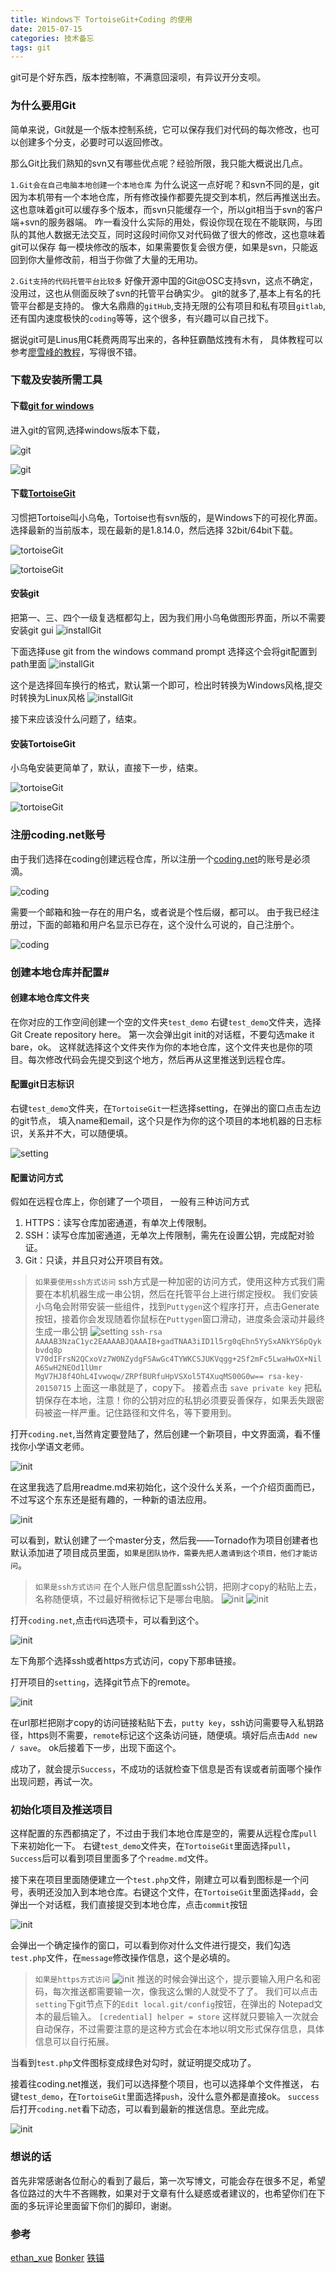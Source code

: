 ```yaml
---
title: Windows下 TortoiseGit+Coding 的使用
date: 2015-07-15
categories: 技术备忘
tags: git
---
```

git可是个好东西，版本控制嘛，不满意回滚呗，有异议开分支呗。

<!--more-->
### 为什么要用Git
简单来说，Git就是一个版本控制系统，它可以保存我们对代码的每次修改，也可以创建多个分支，必要时可以返回修改。

那么Git比我们熟知的svn又有哪些优点呢？经验所限，我只能大概说出几点。

`1.Git会在自己电脑本地创建一个本地仓库`
为什么说这一点好呢？和svn不同的是，git因为本机带有一个本地仓库，所有修改操作都要先提交到本机，然后再推送出去。
这也意味着git可以缓存多个版本，而svn只能缓存一个，所以git相当于svn的客户端+svn的服务器端。
咋一看没什么实际的用处，假设你现在现在不能联网，与团队的其他人数据无法交互，同时这段时间你又对代码做了很大的修改，这也意味着git可以保存
每一模块修改的版本，如果需要恢复会很方便，如果是svn，只能返回到你大量修改前，相当于你做了大量的无用功。

`2.Git支持的代码托管平台比较多`
好像开源中国的Git@OSC支持svn，这点不确定，没用过，这也从侧面反映了svn的托管平台确实少。
git的就多了,基本上有名的托管平台都是支持的。
像大名鼎鼎的`gitHub`,支持无限的公有项目和私有项目`gitlab`,还有国内速度极快的`coding`等等，这个很多，有兴趣可以自己找下。

据说git可是Linus用C耗费两周写出来的，各种狂霸酷炫拽有木有，
具体教程可以参考[廖雪峰的教程](http://www.liaoxuefeng.com/wiki/0013739516305929606dd18361248578c67b8067c8c017b000)，写得很不错。

### 下载及安装所需工具

#### 下载[git for windows](http://git-scm.com/download/)
进入git的官网,选择windows版本下载，

![git](/img/pics/2015-07-15/gitDown.png)

![git](/img/pics/2015-07-15/gitDown2.png)


#### 下载[TortoiseGit](http://git-scm.com/download/)
习惯把Tortoise叫小乌龟，Tortoise也有svn版的，是Windows下的可视化界面。
选择最新的当前版本，现在最新的是1.8.14.0，然后选择 32bit/64bit下载。

![tortoiseGit](/img/pics/2015-07-15/TortoiseGit.png)

![tortoiseGit](/img/pics/2015-07-15/TortoiseGit2.png)

#### 安装git
把第一、三、四个一级复选框都勾上，因为我们用小乌龟做图形界面，所以不需要安装git gui
![installGit](/img/pics/2015-07-15/installGit.png)

 下面选择use git from the windows command prompt
 选择这个会将git配置到path里面
![installGit](/img/pics/2015-07-15/installGit2.png)

这个是选择回车换行的格式，默认第一个即可，检出时转换为Windows风格,提交时转换为Linux风格
![installGit](/img/pics/2015-07-15/installGit3.png)

接下来应该没什么问题了，结束。

#### 安装TortoiseGit
小乌龟安装更简单了，默认，直接下一步，结束。

![tortoiseGit](/img/pics/2015-07-15/installTortoise.png)

![tortoiseGit](/img/pics/2015-07-15/installTortoise2.png)

### 注册coding.net账号
由于我们选择在coding创建远程仓库，所以注册一个[coding.net](https://coding.net)的账号是必须滴。

![coding](/img/pics/2015-07-15/coding.png)


需要一个邮箱和独一存在的用户名，或者说是个性后缀，都可以。
由于我已经注册过，下面的邮箱和用户名显示已存在，这个没什么可说的，自己注册个。

![coding](/img/pics/2015-07-15/coding2.png)

### 创建本地仓库并配置#

#### 创建本地仓库文件夹
在你对应的工作空间创建一个空的文件夹`test_demo`
右键`test_demo`文件夹，选择Git Create repository here。
第一次会弹出git init的对话框，不要勾选make it bare，ok。
这样就选择这个文件夹作为你的本地仓库，这个文件夹也是你的项目。每次修改代码会先提交到这个地方，然后再从这里推送到远程仓库。

#### 配置git日志标识
右键`test_demo`文件夹，在`TortoiseGit`一栏选择setting，在弹出的窗口点击左边的git节点，
填入name和email，这个只是作为你的这个项目的本地机器的日志标识，关系并不大，可以随便填。

![setting](/img/pics/2015-07-15/setGit.png)


#### 配置访问方式
假如在远程仓库上，你创建了一个项目，
一般有三种访问方式
1) HTTPS：读写仓库加密通道，有单次上传限制。
2) SSH：读写仓库加密通道，无单次上传限制，需先在设置公钥，完成配对验证。
3) Git：只读，并且只对公开项目有效。

>`如果要使用ssh方式访问`
>ssh方式是一种加密的访问方式，使用这种方式我们需要在本机机器生成一串公钥，然后在托管平台上进行绑定授权。
我们安装小乌龟会附带安装一些组件，找到`Puttygen`这个程序打开，点击Generate按钮，接着你会发现随着你鼠标在`Puttygen`窗口滑动，进度条会滚动并最终生成一串公钥
![setting](/img/pics/2015-07-15/setGit2.png)
`ssh-rsa AAAAB3NzaC1yc2EAAAABJQAAAIB+gadTNAA3iID1l5rg0qEhn5YySxANkYS6pQykbvdq8p
V70dIFrsN2QCxoVz7W0NZydgFSAwGc4TYWKCSJUKVqgg+2Sf2mFc5LwaHwOX+NilA6SwH2NEOd1lUmr
MgV7HJ8f4OhL4Ivwoqw/ZRPfBURfuHpVSXol5T4XuqMS00G0w== rsa-key-20150715`
上面这一串就是了，copy下。
接着点击 `save private key` 把私钥保存在本地，注意！你的公钥对应的私钥必须要妥善保存，如果丢失跟密码被盗一样严重。记住路径和文件名，等下要用到。

打开`coding.net`,当然肯定要登陆了，然后创建一个新项目，中文界面滴，看不懂找你小学语文老师。

![init](/img/pics/2015-07-15/import.png)


在这里我选了启用readme.md来初始化，这个没什么关系，一个介绍页面而已，不过写这个东东还是挺有趣的，一种新的语法应用。

![init](/img/pics/2015-07-15/import2.png)


可以看到，默认创建了一个master分支，然后我——Tornado作为项目创建者也默认添加进了项目成员里面，`如果是团队协作，需要先把人邀请到这个项目，他们才能访问`。


>`如果是ssh方式访问`
>在个人账户信息配置ssh公钥，把刚才copy的粘贴上去，名称随便填，不过最好稍微标记下是哪台电脑。
![init](/img/pics/2015-07-15/t.png)
![init](/img/pics/2015-07-15/t2.png)

打开`coding.net`,点击`代码`选项卡，可以看到这个。

![init](/img/pics/2015-07-15/v.png)

左下角那个选择ssh或者https方式访问，copy下那串链接。

打开项目的`setting`，选择git节点下的remote。

![init](/img/pics/2015-07-15/v2.png)

在url那栏把刚才copy的访问链接粘贴下去，`putty key`，ssh访问需要导入私钥路径，https则不需要，`remote`标记这个这条访问链，随便填。填好后点击`Add new / save`。
ok后接着下一步，出现下面这个。

成功了，就会提示`Success`，不成功的话就检查下信息是否有误或者前面哪个操作出现问题，再试一次。

### 初始化项目及推送项目
这样配置的东西都搞定了，不过由于我们本地仓库是空的，需要从远程仓库`pull`下来初始化一下。
右键`test_demo`文件夹，在`TortoiseGit`里面选择`pull`，`Success`后可以看到项目里面多了个`readme.md`文件。

接下来在项目里面随便建立一个`test.php`文件，刚建立可以看到图标是一个问号，表明还没加入到本地仓库。右键这个文件，在`TortoiseGit`里面选择`add`，会弹出一个对话框，我们直接提交到本地仓库，点击`commit`按钮

![init](/img/pics/2015-07-15/c.png)

会弹出一个确定操作的窗口，可以看到你对什么文件进行提交，我们勾选`test.php`文件，在`message`修改操作信息，这个是必填的。

>`如果是https方式访问`
![init](/img/pics/2015-07-15/v3.png)
>推送的时候会弹出这个，提示要输入用户名和密码，每次推送都需要输一次，像我这么懒的人就受不了了。
我们可以点击`setting`下git节点下的`Edit local.git/config`按钮，在弹出的
Notepad文本的最后输入。
`[credential]
helper = store`
这样就只要输入一次就会自动保存，不过需要注意的是这种方式会在本地以明文形式保存信息，具体信息可以自行拓展。

当看到`test.php`文件图标变成绿色对勾时，就证明提交成功了。


接着往coding.net推送，我们可以选择整个项目，也可以选择单个文件推送，
右键`test_demo`，在`TortoiseGit`里面选择`push`，没什么意外都是直接ok。
`success`后打开`coding.net`看下动态，可以看到最新的推送信息。至此完成。

![init](/img/pics/2015-07-15/c2.png)

### 想说的话
首先非常感谢各位耐心的看到了最后，第一次写博文，可能会存在很多不足，希望各位路过的大牛不吝赐教，如果对于文章有什么疑惑或者建议的，也希望你们在下面的多玩评论里面留下你们的脚印，谢谢。

### 参考
[ethan_xue](http://blog.csdn.net/ethan_xue/article/details/7749639)
[Bonker](http://www.cnblogs.com/Bonker/p/3441781.html)
[铁锚](http://blog.csdn.net/renfufei/article/details/41647875)
